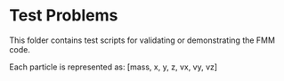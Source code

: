 # Test Problems

This folder contains test scripts for validating or demonstrating the FMM code.

Each particle is represented as:
[mass, x, y, z, vx, vy, vz]
